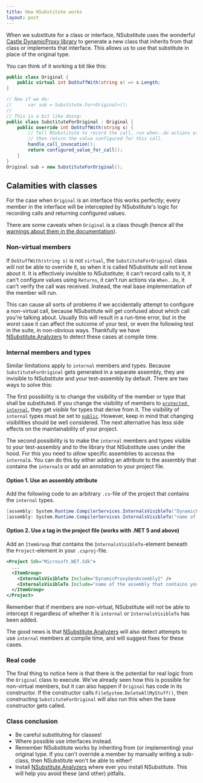 ```yaml
---
title: How NSubstitute works
layout: post
---
```


When we substitute for a class or interface, NSubstitute uses the wonderful [Castle DynamicProxy library](https://github.com/castleproject/Core) to generate a new class that inherits from that class or implements that interface. This allows us to use that substitute in place of the original type.

You can think of it working a bit like this:

<!--
```requiredcode
public static void handle_call_invocation() {}
public static int configured_value_for_call() => 42;
```
-->

```csharp
public class Original {
    public virtual int DoStuffWith(string s) => s.Length;
}

// Now if we do:
//      var sub = Substitute.For<Original>();
//
// This is a bit like doing:
public class SubstituteForOriginal : Original {
    public override int DoStuffWith(string s) {
        // Tell NSubstitute to record the call, run when..do actions etc,
        // then return the value configured for this call.
        handle_call_invocation();
        return configured_value_for_call();
    }
}
Original sub = new SubstituteForOriginal();
```

## Calamities with classes

For the case when `Original` is an interface this works perfectly; every member in the interface will be intercepted by NSubstitute's logic for recording calls and returning configured values.

There are some caveats when `Original` is a class though (hence all the [warnings about them in the documentation](/help/creating-a-substitute#substituting-infrequently-and-carefully-for-classes)).

### Non-virtual members

If `DoStuffWith(string s)` is not `virtual`, the `SubstituteForOriginal` class will not be able to override it, so when it is called NSubstitute will not know about it. It is effectively invisible to NSubstitute; it can't record calls to it, it can't configure values using `Returns`, it can't run actions via `When..Do`, it can't verify the call was received. Instead, the real base implementation of the member will run.

This can cause all sorts of problems if we accidentally attempt to configure a non-virtual call, because NSubstitute will get confused about which call you're talking about. Usually this will result in a run-time error, but in the worst case it can affect the outcome of your test, or even the following test in the suite, in non-obvious ways. Thankfully we have [NSubstitute.Analyzers](/help/nsubstitute-analysers) to detect these cases at compile time.

### Internal members and types

Similar limitations apply to `internal` members and types. Because `SubstituteForOriginal` gets generated in a separate assembly, they are invisible to NSubstitute and your test-assembly by default. There are two ways to solve this:

The first possibility is to change the visibility of the member or type that shall be substituted. If you change the visibility of members to [`protected internal`](https://docs.microsoft.com/en-us/dotnet/csharp/language-reference/keywords/protected-internal), they get _visible_ for types that derive from it. The visibility of `internal` types must be set to [`public`](https://learn.microsoft.com/en-us/dotnet/csharp/language-reference/keywords/public). However, keep in mind that changing visibilities should be well considered. The next alternative has less side effects on the maintainability of your project.

The second possibility is to make the `internal` members and types visible to your test-assembly and to the library that NSubstitute uses under the hood. For this you need to _allow_ specific assemblies to accesss the `internal`s. You can do this by either adding an attribute to the assembly that contains the `internal`s or add an annotation to your project file.

#### Option 1. Use an assembly attribute
Add the following code to an arbitrary `.cs`-file of the project that contains the `internal` types.
```csharp
[assembly: System.Runtime.CompilerServices.InternalsVisibleTo("DynamicProxyGenAssembly2")]
[assembly: System.Runtime.CompilerServices.InternalsVisibleTo("name of the assembly that contains your tests")]
```

#### Option 2. Use a tag in the project file (works with .NET 5 and above)
Add an `ItemGroup` that contains the `InternalsVisibleTo`-element beneath the `Project`-element in your `.csproj`-file.
```xml
<Project Sdk="Microsoft.NET.Sdk">
  ...
  <ItemGroup>
    <InternalsVisibleTo Include="DynamicProxyGenAssembly2" />
    <InternalsVisibleTo Include="name of the assembly that contains your tests" />
  </ItemGroup>
</Project>
```

Remember that if members are non-virtual, NSubstitute will not be able to intercept it regardless of whether it is `internal` or `InternalsVisibleTo` has been added.

The good news is that [NSubstitute.Analyzers](/help/nsubstitute-analysers) will also detect attempts to use `internal` members at compile time, and will suggest fixes for these cases.

### Real code

The final thing to notice here is that there is the potential for real logic from the `Original` class to execute. We've already seen how this is possible for non-virtual members, but it can also happen if `Original` has code in its constructor. If the constructor calls `FileSystem.DeleteAllMyStuff()`, then constructing `SubstituteForOriginal` will also run this when the base constructor gets called.

### Class conclusion

* Be careful substituting for classes!
* Where possible use interfaces instead.
* Remember NSubstitute works by inheriting from (or implementing) your original type. If you can't override a member by manually writing a sub-class, then NSubstitute won't be able to either!
* Install [NSubstitute.Analyzers](/help/nsubstitute-analysers) where ever you install NSubstitute. This will help you avoid these (and other) pitfalls.


